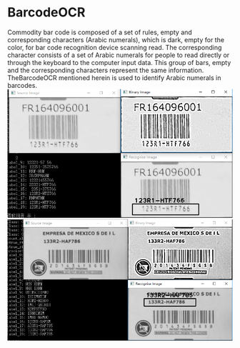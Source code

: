 # BarcodeOCR
Commodity bar code is composed of a set of rules, empty and corresponding characters (Arabic numerals), which is dark, empty for the color, for bar code recognition device scanning read. The corresponding character consists of a set of Arabic numerals for people to read directly or through the keyboard to the computer input data. This group of bars, empty and the corresponding characters represent the same information. TheBarcodeOCR mentioned herein is used to identify Arabic numerals in barcodes.
![BarcodeOCR test result_I](https://github.com/livezingy/BarcodeOCR/blob/master/barcode1.png)
![BarcodeOCR test result_I](https://github.com/livezingy/BarcodeOCR/blob/master/barcode2.png)
